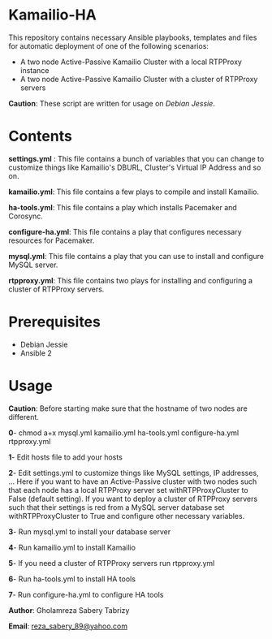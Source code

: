 Kamailio-HA
===========

This repository contains necessary Ansible playbooks, templates and files for automatic deployment of one of the following scenarios:

* A two node Active-Passive Kamailio Cluster with a local RTPProxy instance
* A two node Active-Passive Kamailio Cluster with a cluster of RTPProxy servers

**Caution**: These script are written for usage on *Debian Jessie*.

Contents
========

**settings.yml** :      This file contains a bunch of variables that you can change to customize things like Kamailio's DBURL, Cluster's Virtual IP Address and so on.

**kamailio.yml**:       This file contains a few plays to compile and install Kamailio.

**ha-tools.yml**:       This file contains a play which installs Pacemaker and Corosync.

**configure-ha.yml**:   This file contains a play that configures necessary resources for Pacemaker.

**mysql.yml**:          This file contains a play that you can use to install and configure  MySQL server.

**rtpproxy.yml**:       This file contains two plays for installing and configuring a cluster of RTPProxy servers.


Prerequisites
=============

* Debian Jessie
* Ansible 2


Usage
=====

**Caution**: Before starting make sure that the hostname of two nodes are different.

**0**- chmod a+x mysql.yml kamailio.yml ha-tools.yml configure-ha.yml rtpproxy.yml

**1**- Edit hosts file to add your hosts

**2**- Edit settings.yml to customize things like MySQL settings, IP addresses, ... Here if you want to have an Active-Passive cluster
with two nodes such that each node has a local RTPProxy server set withRTPProxyCluster to False (default setting). If you want to deploy 
a cluster of RTPProxy servers such that their settings is red from a MySQL server database set withRTPProxyCluster to True and configure 
other necessary variables.

**3**- Run mysql.yml to install your database server

**4**- Run kamailio.yml to install Kamailio

**5**- If you need a cluster of RTPProxy servers run rtpproxy.yml

**6**- Run ha-tools.yml to install HA tools

**7**- Run configure-ha.yml to configure HA tools


**Author**: Gholamreza Sabery Tabrizy

**Email**: reza_sabery_89@yahoo.com